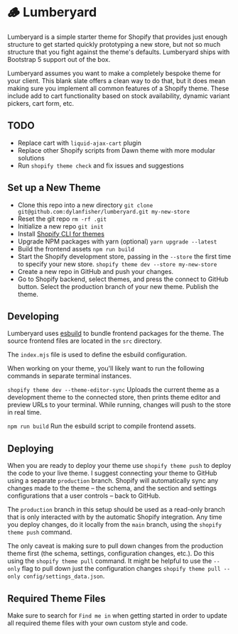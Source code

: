 # 🪵 Lumberyard

Lumberyard is a simple starter theme for Shopify that provides just
enough structure to get started quickly prototyping a new store, but
not so much structure that you fight against the theme's defaults. Lumberyard
ships with Bootstrap 5 support out of the box.

Lumberyard assumes you want to make a completely bespoke theme for your client.
This blank slate offers a clean way to do that, but it does mean making sure you
implement all common features of a Shopify theme. These include add to cart functionality
based on stock availability, dynamic variant pickers, cart form, etc.

## TODO

- Replace cart with `liquid-ajax-cart` plugin
- Replace other Shopify scripts from Dawn theme with more modular solutions
- Run `shopify theme check` and fix issues and suggestions

## Set up a New Theme

- Clone this repo into a new directory `git clone git@github.com:dylanfisher/lumberyard.git my-new-store`
- Reset the git repo `rm -rf .git`
- Initialize a new repo `git init`
- Install [Shopify CLI for themes](https://shopify.dev/docs/themes/tools/cli#installation)
- Upgrade NPM packages with yarn (optional) `yarn upgrade --latest`
- Build the frontend assets `npm run build`
- Start the Shopify development store, passing in the `--store` the first time to specify your new store. `shopify theme dev --store my-new-store`
- Create a new repo in GitHub and push your changes.
- Go to Shopify backend, select themes, and press the connect to GitHub button. Select the production branch of your new theme. Publish the theme.

## Developing

Lumberyard uses [esbuild](https://esbuild.github.io/) to bundle frontend
packages for the theme. The source frontend files are located in the `src`
directory.

The `index.mjs` file is used to define the esbuild configuration.

When working on your theme, you'll likely want to run the following commands
in separate terminal instances.

`shopify theme dev --theme-editor-sync` Uploads the current theme as a development theme to the connected store, then
prints theme editor and preview URLs to your terminal. While running, changes
will push to the store in real time.

`npm run build` Run the esbuild script to compile frontend assets.

## Deploying

When you are ready to deploy your theme use `shopify theme push` to deploy the
code to your live theme. I suggest connecting your theme to GitHub using a separate
`production` branch. Shopify will automatically sync any changes made to the theme –
the schema, and the section and settings configurations that a user controls – back
to GitHub.

The `production` branch in this setup should be used as a read-only branch that is
only interacted with by the automatic Shopify integration. Any time you deploy changes,
do it locally from the `main` branch, using the `shopify theme push` command.

The only caveat is making sure to pull down changes from the production theme first
(the schema, settings, configuration changes, etc.). Do this using the
`shopify theme pull` command. It might be helpful to use the `--only` flag to
pull down just the configuration changes `shopify theme pull --only config/settings_data.json`.

## Required Theme Files

Make sure to search for `Find me in` when getting started in order to update
all required theme files with your own custom style and code.
